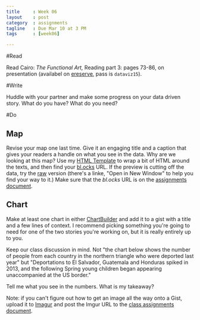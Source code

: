 ```yaml
---
title     : Week 06
layout    : post
category  : assignments
tagline   : Due Mar 10 at 3 PM
tags      : [week06]

---
```


#Read

Read Cairo: *The Functional Art,* Reading part 3: pages 73-86, on presentation (availabel on [ereserve](http://cunygsj.docutek.com/eres/coursepage.aspx?cid=166), pass is `dataviz15`).

#Write

Huddle with your partner and make some progress on your data driven story. What do you have? What do you need? 

#Do

## Map
Revise your map one last time. Give it an engaging title and a caption that gives your readers a handle on what you see in the data. Why are we looking at this map? Use my [HTML Template](https://gist.github.com/amandabee/e3cb09922a9a7faf9dde) to wrap a bit of HTML around the texts, and then find your [bl.ocks](http://bl.ocks.org/amandabee/e3cb09922a9a7faf9dde) URL. If the preview is cutting off the data, try the [raw](http://bl.ocks.org/amandabee/raw/e3cb09922a9a7faf9dde/) version (there's a linke, "Open in New Window" to help you find your way to it.) Make sure that the *bl.ocks* URL is on the [assignments document](https://docs.google.com/a/journalism.cuny.edu/document/d/1kUg2EfTBZsK0HG5TAenIa68_d9B6Od6uO6B_BRch0SE/edit?usp=sharing). 
## Chart
Make at least one chart in either [ChartBuilder](http://quartz.github.io/Chartbuilder/) and add it to a gist with a title and a few lines of context. I recommend picking something you're going to need for one of the two stories you're working on, but it is really entirely up to you. 

Keep our class discussion in mind. Not "the chart below shows the number of people from each country in the northern triangle who were deported last year" but "Deportations to El Salvador, Guatemala and Honduras spiked in 2013, and the following Spring young children began appearing unaccompanied at the US border." 

Tell me what you see in the numbers. What is my takeaway? 

Note: if you can't figure out how to get an image all the way onto a Gist, upload it to [Imagur](http://imgur.com/) and post the Imgur URL to the [class assignments document](https://docs.google.com/a/journalism.cuny.edu/document/d/1kUg2EfTBZsK0HG5TAenIa68_d9B6Od6uO6B_BRch0SE/edit?usp=sharing). 
